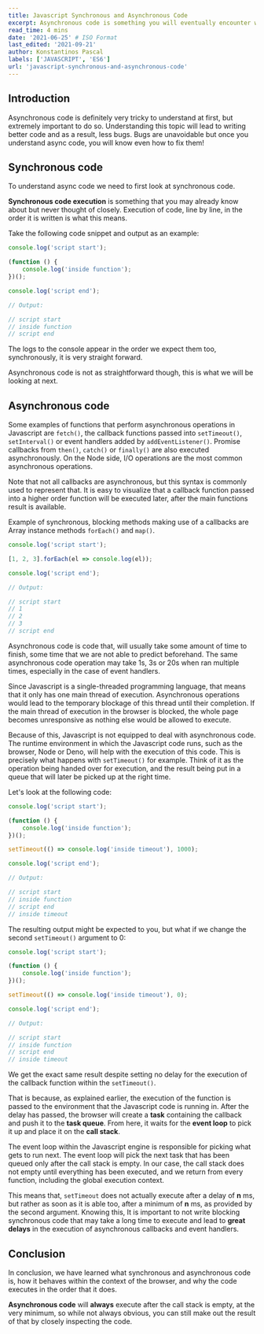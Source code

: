 ```yaml
---
title: Javascript Synchronous and Asynchronous Code
excerpt: Asynchronous code is something you will eventually encounter when learning Javascript. It is a very confusing topic and difficult to grasp at first, especially when not having background with other programming languages.
read_time: 4 mins
date: '2021-06-25' # ISO Format
last_edited: '2021-09-21'
author: Konstantinos Pascal
labels: ['JAVASCRIPT', 'ES6']
url: 'javascript-synchronous-and-asynchronous-code'
---
```


## Introduction

Asynchronous code is definitely very tricky to understand at first, but extremely important to do so. Understanding this topic will lead to writing better code and as a result, less bugs. Bugs are unavoidable but once you understand async code, you will know even how to fix them!

## Synchronous code

To understand async code we need to first look at synchronous code.

**Synchronous code execution** is something that you may already know about but never thought of closely. Execution of code, line by line, in the order it is written is what this means.

Take the following code snippet and output as an example:

```javascript
console.log('script start');

(function () {
	console.log('inside function');
})();

console.log('script end');

// Output:

// script start
// inside function
// script end
```

The logs to the console appear in the order we expect them too, synchronously, it is very straight forward.

Asynchronous code is not as straightforward though, this is what we will be looking at next.

## Asynchronous code

Some examples of functions that perform asynchronous operations in Javascript are `fetch()`, the callback functions passed into `setTimeout()`, `setInterval()` or event handlers added by `addEventListener()`. Promise callbacks from `then()`, `catch()` or `finally()` are also executed asynchronously. On the Node side, I/O operations are the most common asynchronous operations.

Note that not all callbacks are asynchronous, but this syntax is commonly used to represent that. It is easy to visualize that a callback function passed into a higher order function will be executed later, after the main functions result is available.

Example of synchronous, blocking methods making use of a callbacks are Array instance methods `forEach()` and `map()`.

```javascript
console.log('script start');

[1, 2, 3].forEach(el => console.log(el));

console.log('script end');

// Output:

// script start
// 1
// 2
// 3
// script end
```

Asynchronous code is code that, will usually take some amount of time to finish, some time that we are not able to predict beforehand. The same asynchronous code operation may take 1s, 3s or 20s when ran multiple times, especially in the case of event handlers.

Since Javascript is a single-threaded programming language, that means that it only has one main thread of execution. Asynchronous operations would lead to the temporary blockage of this thread until their completion. If the main thread of execution in the browser is blocked, the whole page becomes unresponsive as nothing else would be allowed to execute.

Because of this, Javascript is not equipped to deal with asynchronous code. The runtime environment in which the Javascript code runs, such as the browser, Node or Deno, will help with the execution of this code. This is precisely what happens with `setTimeout()` for example. Think of it as the operation being handed over for execution, and the result being put in a queue that will later be picked up at the right time.

Let's look at the following code:

```javascript
console.log('script start');

(function () {
	console.log('inside function');
})();

setTimeout(() => console.log('inside timeout'), 1000);

console.log('script end');

// Output:

// script start
// inside function
// script end
// inside timeout
```

The resulting output might be expected to you, but what if we change the second `setTimeout()` argument to 0:

```javascript
console.log('script start');

(function () {
	console.log('inside function');
})();

setTimeout(() => console.log('inside timeout'), 0);

console.log('script end');

// Output:

// script start
// inside function
// script end
// inside timeout
```

We get the exact same result despite setting no delay for the execution of the callback function within the `setTimeout()`.

That is because, as explained earlier, the execution of the function is passed to the environment that the Javascript code is running in. After the delay has passed, the browser will create a **task** containing the callback and push it to the **task queue**. From here, it waits for the **event loop** to pick it up and place it on the **call stack**.

The event loop within the Javascript engine is responsible for picking what gets to run next. The event loop will pick the next task that has been queued only after the call stack is empty. In our case, the call stack does not empty until everything has been executed, and we return from every function, including the global execution context.

This means that, `setTimeout` does not actually execute after a delay of **n** ms, but rather as soon as it is able too, after a minimum of **n** ms, as provided by the second argument. Knowing this, It is important to not write blocking synchronous code that may take a long time to execute and lead to **great delays** in the execution of asynchronous callbacks and event handlers.

## Conclusion

In conclusion, we have learned what synchronous and asynchronous code is, how it behaves within the context of the browser, and why the code executes in the order that it does.

**Asynchronous code** will **always** execute after the call stack is empty, at the very minimum, so while not always obvious, you can still make out the result of that by closely inspecting the code.
